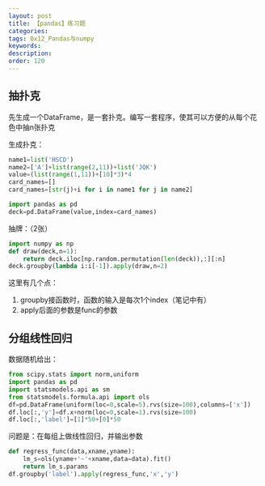 ```yaml
---
layout: post
title: 【pandas】练习题
categories:
tags: 0x12_Pandas与numpy
keywords:
description:
order: 120
---
```


## 抽扑克
先生成一个DataFrame，是一套扑克。编写一套程序，使其可以方便的从每个花色中抽n张扑克

生成扑克：
```py
name1=list('HSCD')
name2=['A']+list(range(2,11))+list('JQK')
value=(list(range(1,11))+[10]*3)*4
card_names=[]
card_names=[str(j)+i for i in name1 for j in name2]

import pandas as pd
deck=pd.DataFrame(value,index=card_names)
```

抽牌：（2张）
```py
import numpy as np
def draw(deck,n=1):
    return deck.iloc[np.random.permutation(len(deck)),:][:n]
deck.groupby(lambda i:i[-1]).apply(draw,n=2)
```

这里有几个点：
1. groupby接函数时，函数的输入是每次1个index（笔记中有）
2. apply后面的参数是func的参数

## 分组线性回归
数据随机给出：
```py
from scipy.stats import norm,uniform
import pandas as pd
import statsmodels.api as sm
from statsmodels.formula.api import ols
df=pd.DataFrame(uniform(loc=0,scale=5).rvs(size=100),columns=['x'])
df.loc[:,'y']=df.x+norm(loc=0,scale=1).rvs(size=100)
df.loc[:,'label']=[1]*50+[0]*50
```

问题是：在每组上做线性回归，并输出参数

```py
def regress_func(data,xname,yname):
    lm_s=ols(yname+'~'+xname,data=data).fit()
    return lm_s.params
df.groupby('label').apply(regress_func,'x','y')
```
